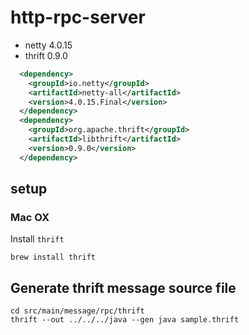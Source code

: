 # http-rpc-server
* netty 4.0.15
* thrift 0.9.0

```xml
  <dependency>
    <groupId>io.netty</groupId>
    <artifactId>netty-all</artifactId>
    <version>4.0.15.Final</version>
  </dependency>
  <dependency>
    <groupId>org.apache.thrift</groupId>
    <artifactId>libthrift</artifactId>
    <version>0.9.0</version>
  </dependency>
```

## setup
### Mac OX
Install `thrift`

```
brew install thrift
```

## Generate thrift message source file
```
cd src/main/message/rpc/thrift
thrift --out ../../../java --gen java sample.thrift
```






